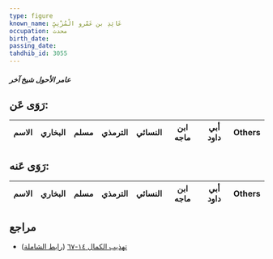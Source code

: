 ```yaml
---
type: figure
known_name: عَائِذِ بن عَمْرو الْمُزْنِيِّ
occupation: محدث
birth_date:
passing_date:
tahdhib_id: 3055
---
```

##### عامر الأحول شيخ آخر

## رَوَى عَن:
| الاسم | البخاري | مسلم | الترمذي | النسائي | ابن ماجه | أبي داود | Others |
| ----- | ------- | ---- | ------- | ------- | -------- | -------- | ------ |
## رَوَى عَنه:
| الاسم | البخاري | مسلم | الترمذي | النسائي | ابن ماجه | أبي داود | Others |
| ----- | ------- | ---- | ------- | ------- | -------- | -------- | ------ |
## مراجع
- [تهذيب الكمال ١٤-٦٧](obsidian://open?vault=Tahdhib-al-Kamal&file=Figures/٣٠٥٥-عامر%20الأحول%20شيخ%20آخر) ([رابط الشاملة](https://shamela.ws/book/3722/6995))